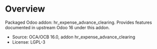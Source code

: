 # Overview

Packaged Odoo addon: hr_expense_advance_clearing. Provides features documented in upstream Odoo 16 under this addon.

- Source: OCA/OCB 16.0, addon hr_expense_advance_clearing
- License: LGPL-3
